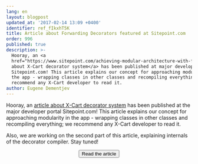 ```yaml
---
lang: en
layout: blogpost
updated_at: '2017-02-14 13:09 +0400'
identifier: ref_fIkxhT5K
title: Article about Forwarding Decorators featured at Sitepoint.com
order: 996
published: true
description: >-
  Hooray, an <a
  href="https://www.sitepoint.com/achieving-modular-architecture-with-forwarding-decorators/">article
  about X-Cart decorator system</a> has been published at major developer portal
  Sitepoint.com! This article explains our concept for approaching modularity in
  the app - wrapping classes in other classes and recompiling everything; we
  recommend any X-Cart developer to read it.
author: Eugene Dementjev
---
```


Hooray, an [article about X-Cart decorator system](https://www.sitepoint.com/achieving-modular-architecture-with-forwarding-decorators/ "Article about Forwarding Decorators featured at Sitepoint.com") has been published at the major developer portal Sitepoint.com! This article explains our concept for approaching modularity in the app - wrapping classes in other classes and recompiling everything; we recommend any X-Cart developer to read it.

Also, we are working on the second part of this article, explaining internals of the decorator compiler. Stay tuned!

<div style="text-align: center;">
<a href="https://www.sitepoint.com/achieving-modular-architecture-with-forwarding-decorators/"><button class="ui primary basic button">Read the article</button></a>
</div>
